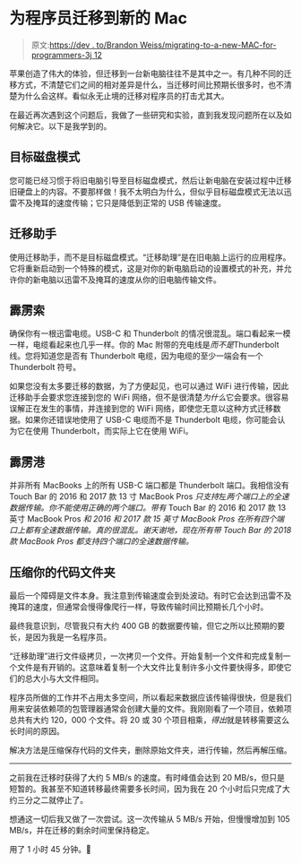 # 为程序员迁移到新的 Mac

> 原文:[https://dev . to/Brandon Weiss/migrating-to-a-new-MAC-for-programmers-3j 12](https://dev.to/brandonweiss/migrating-to-a-new-mac-for-programmers-3j12)

苹果创造了伟大的体验，但迁移到一台新电脑往往不是其中之一。有几种不同的迁移方式，不清楚它们之间的相对差异是什么，当迁移时间比预期长很多时，也不清楚为什么会这样。看似永无止境的迁移对程序员的打击尤其大。

在最近再次遇到这个问题后，我做了一些研究和实验，直到我发现问题所在以及如何解决它。以下是我学到的。

## 目标磁盘模式

您可能已经习惯于将旧电脑引导至目标磁盘模式，然后让新电脑在安装过程中迁移旧硬盘上的内容。不要那样做！我不太明白为什么，但似乎目标磁盘模式无法以迅雷不及掩耳的速度传输；它只是降低到正常的 USB 传输速度。

## 迁移助手

使用迁移助手，而不是目标磁盘模式。“迁移助理”是在旧电脑上运行的应用程序。它将重新启动到一个特殊的模式，这是对你的新电脑启动的设置模式的补充，并允许你的新电脑以迅雷不及掩耳的速度从你的旧电脑传输文件。

## 霹雳索

确保你有一根迅雷电缆。USB-C 和 Thunderbolt 的情况很混乱。端口看起来一模一样，电缆看起来也几乎一样。你的 Mac 附带的充电线是*而不是*Thunderbolt 线。您将知道您是否有 Thunderbolt 电缆，因为电缆的至少一端会有一个 Thunderbolt 符号。

如果您没有太多要迁移的数据，为了方便起见，也可以通过 WiFi 进行传输，因此迁移助手会要求您连接到您的 WiFi 网络，但不是很清楚*为什么*它会要求。很容易误解正在发生的事情，并连接到您的 WiFi 网络，即使您无意以这种方式迁移数据。如果你还错误地使用了 USB-C 电缆而不是 Thunderbolt 电缆，你可能会认为它在使用 Thunderbolt，而实际上它在使用 WiFi。

## 霹雳港

并非所有 MacBooks 上的所有 USB-C 端口都是 Thunderbolt 端口。我相信没有 Touch Bar 的 2016 和 2017 款 13 寸 MacBook Pros *只支持*左*两个端口上的全速数据传输。你不能使用正确的两个端口。带有* Touch Bar 的 2016 和 2017 款 13 英寸 MacBook Pros *和 2016 和 2017 款 15 英寸 MacBook Pros 在所有四个端口上都有全速数据传输。真的很混乱。谢天谢地，现在所有带 Touch Bar 的 2018 款 MacBook Pros 都支持四个端口的全速数据传输。*

## 压缩你的代码文件夹

最后一个障碍是文件本身。我注意到传输速度会到处波动。有时它会达到迅雷不及掩耳的速度，但通常会慢得像爬行一样，导致传输时间比预期长几个小时。

最终我意识到，尽管我只有大约 400 GB 的数据要传输，但它之所以比预期的要长，是因为我是一名程序员。

“迁移助理”进行文件级拷贝，一次拷贝一个文件。开始复制一个文件和完成复制一个文件是有开销的。这意味着复制一个大文件比复制许多小文件要快得多，即使它们的总大小与大文件相同。

程序员所做的工作并不占用太多空间，所以看起来数据应该传输得很快，但是我们用来安装依赖项的包管理器通常会创建大量的文件。我刚刚看了一个项目，依赖项总共有大约 120，000 个文件。将 20 或 30 个项目相乘，*得出*就是转移需要这么长时间的原因。

解决方法是压缩保存代码的文件夹，删除原始文件夹，进行传输，然后再解压缩。

* * *

之前我在迁移时获得了大约 5 MB/s 的速度。有时峰值会达到 20 MB/s，但只是短暂的。我甚至不知道转移最终需要多长时间，因为我在 20 个小时后只完成了大约三分之二就停止了。

想通这一切后我又做了一次尝试。这一次传输从 5 MB/s 开始，但慢慢增加到 105 MB/s，并在迁移的剩余时间里保持稳定。

用了 1 小时 45 分钟。🚀